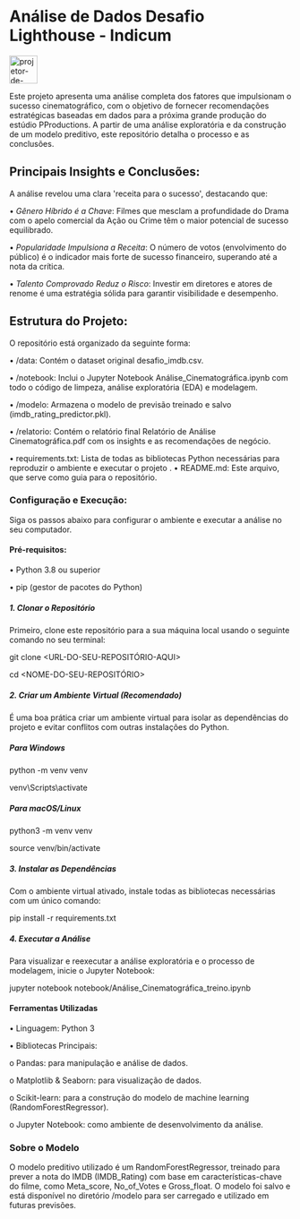 # Análise de Dados Desafio Lighthouse - Indicum  
<img width="50" height="50" alt="projetor-de-cinema" src="https://github.com/user-attachments/assets/23428581-ed6e-480e-94c0-9a3bc0c56c5a" />




Este projeto apresenta uma análise completa dos fatores que impulsionam o sucesso cinematográfico, com o objetivo de fornecer recomendações estratégicas baseadas em dados para a próxima grande produção do estúdio PProductions. 
A partir de uma análise exploratória e da construção de um modelo preditivo, este repositório detalha o processo e as conclusões.


## Principais Insights e Conclusões:


A análise revelou uma clara 'receita para o sucesso', destacando que:

•	*Gênero Híbrido é a Chave*: Filmes que mesclam a profundidade do Drama com o apelo comercial da Ação ou Crime têm o maior potencial de sucesso equilibrado.

•	*Popularidade Impulsiona a Receita*: O número de votos (envolvimento do público) é o indicador mais forte de sucesso financeiro, superando até a nota da crítica.

•	*Talento Comprovado Reduz o Risco*: Investir em diretores e atores de renome é uma estratégia sólida para garantir visibilidade e desempenho.

## Estrutura do Projeto:

O repositório está organizado da seguinte forma:

•	/data: Contém o dataset original desafio_imdb.csv.

•	/notebook: Inclui o Jupyter Notebook Análise_Cinematográfica.ipynb com todo o código de limpeza, análise exploratória (EDA) e modelagem.

•	/modelo: Armazena o modelo de previsão treinado e salvo (imdb_rating_predictor.pkl).

•	/relatorio: Contém o relatório final Relatório de Análise Cinematográfica.pdf com os insights e as recomendações de negócio.

•	requirements.txt: Lista de todas as bibliotecas Python necessárias para reproduzir o ambiente e executar o projeto
.
•	README.md: Este arquivo, que serve como guia para o repositório.


### Configuração e Execução:

Siga os passos abaixo para configurar o ambiente e executar a análise no seu computador.

#### Pré-requisitos:

•	Python 3.8 ou superior

•	pip (gestor de pacotes do Python)

##### 1. Clonar o Repositório
   
Primeiro, clone este repositório para a sua máquina local usando o seguinte comando no seu terminal:

git clone <URL-DO-SEU-REPOSITÓRIO-AQUI>

cd <NOME-DO-SEU-REPOSITÓRIO>



##### 2. Criar um Ambiente Virtual (Recomendado)
   
É uma boa prática criar um ambiente virtual para isolar as dependências do projeto e evitar conflitos com outras instalações do Python.

##### Para Windows

python -m venv venv

venv\Scripts\activate

##### Para macOS/Linux

python3 -m venv venv

source venv/bin/activate


##### 3. Instalar as Dependências
   
Com o ambiente virtual ativado, instale todas as bibliotecas necessárias com um único comando:

pip install -r requirements.txt


##### 4. Executar a Análise
   
Para visualizar e reexecutar a análise exploratória e o processo de modelagem, inicie o Jupyter Notebook:

jupyter notebook notebook/Análise_Cinematográfica_treino.ipynb




#### Ferramentas Utilizadas

•	Linguagem: Python 3

•	Bibliotecas Principais:

o	Pandas: para manipulação e análise de dados.

o	Matplotlib & Seaborn: para visualização de dados.

o	Scikit-learn: para a construção do modelo de machine learning (RandomForestRegressor).

o	Jupyter Notebook: como ambiente de desenvolvimento da análise.


### Sobre o Modelo

O modelo preditivo utilizado é um RandomForestRegressor, treinado para prever a nota do IMDB (IMDB_Rating) com base em características-chave do filme, como Meta_score, No_of_Votes e Gross_float. O modelo foi salvo e está disponível no diretório /modelo para ser carregado e utilizado em futuras previsões. 

